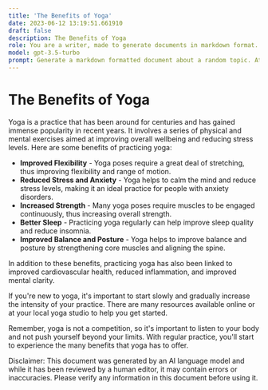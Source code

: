```yaml
---
title: 'The Benefits of Yoga'
date: 2023-06-12 13:19:51.661910
draft: false
description: The Benefits of Yoga
role: You are a writer, made to generate documents in markdown format. It is very important that all of the documents you generate are in valid markdown format.
model: gpt-3.5-turbo
prompt: Generate a markdown formatted document about a random topic. At the bottom, include a disclaimer explaining that the document was generated by you. The first line of the document should be the title. Make sure that the entire document is in proper markdown format, using a mix of various tags to make the document visually appealing.
---
```


# The Benefits of Yoga
Yoga is a practice that has been around for centuries and has gained immense popularity in recent years. It involves a series of physical and mental exercises aimed at improving overall wellbeing and reducing stress levels. Here are some benefits of practicing yoga:

- **Improved Flexibility** - Yoga poses require a great deal of stretching, thus improving flexibility and range of motion.
- **Reduced Stress and Anxiety** - Yoga helps to calm the mind and reduce stress levels, making it an ideal practice for people with anxiety disorders.
- **Increased Strength** - Many yoga poses require muscles to be engaged continuously, thus increasing overall strength.
- **Better Sleep** - Practicing yoga regularly can help improve sleep quality and reduce insomnia.
- **Improved Balance and Posture** - Yoga helps to improve balance and posture by strengthening core muscles and aligning the spine.

In addition to these benefits, practicing yoga has also been linked to improved cardiovascular health, reduced inflammation, and improved mental clarity.

If you're new to yoga, it's important to start slowly and gradually increase the intensity of your practice. There are many resources available online or at your local yoga studio to help you get started.

Remember, yoga is not a competition, so it's important to listen to your body and not push yourself beyond your limits. With regular practice, you'll start to experience the many benefits that yoga has to offer.

Disclaimer: This document was generated by an AI language model and while it has been reviewed by a human editor, it may contain errors or inaccuracies. Please verify any information in this document before using it.